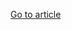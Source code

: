 [Go to article](https://eli.thegreenplace.net/2011/12/15/understanding-lvalues-and-rvalues-in-c-and-c)
